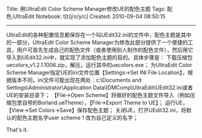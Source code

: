 Title: 用UltraEdit Color Scheme Manager修改UE的配色主题
Tags: 配色;UltraEdit
Notebook: t[t/j/o/y/c]
Created: 2010-09-04 08:50:15

------

UltraEdit的各种配置信息都保存在一个叫UEdit32.ini的文件中，配色主题是其中的一部分，UltraEdit Color Scheme Manager为修改此部分提供了一个便捷的工具，用户可首先生成自己的配色文件（或者使用别人制作的配色文件），然后用它导入到UEdit32.ini中，就实现了添加配色主题的目的。具体步骤是： 
 下载压缩包uecolors_v1.2.1.1006.zip，解压，运行其中的uecolors.exe； 
 为UltraEdit Color Scheme Manager指定UE的ini文件位置【Settings->Set INI File Location】，根据版本不同，ini文件可能出现在两处：c:\Documents and Settings\Administrator\Application Data\IDMComp\UltraEdit\UEdit32.ini或者UE的安装目录下； 
 【File->Open Scheme】将做好的配色主题文件导入（例如压缩包里自带的Borland.ueTheme），【File->Export Theme to UE】； 
 运行UE，【View->Set Colors->Save】保存配色主题； 
 关闭UE，打开UEdit32.ini，将默认的配色主题名字user scheme 1 改为自己定义的名字； 
 
That's it.